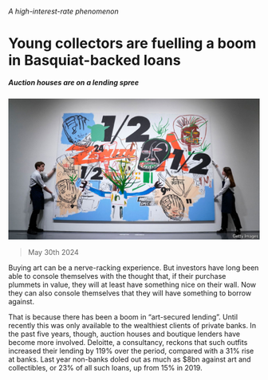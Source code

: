 ###### A high-interest-rate phenomenon

# Young collectors are fuelling a boom in Basquiat-backed loans 

##### Auction houses are on a lending spree 

![image](images/20240601_FNP501.jpg) 

> May 30th 2024 

Buying art can be a nerve-racking experience. But investors have long been able to console themselves with the thought that, if their purchase plummets in value, they will at least have something nice on their wall. Now they can also console themselves that they will have something to borrow against. 

That is because there has been a boom in “art-secured lending”. Until recently this was only available to the wealthiest clients of private banks. In the past five years, though, auction houses and boutique lenders have become more involved. Deloitte, a consultancy, reckons that such outfits increased their lending by 119% over the period, compared with a 31% rise at banks. Last year non-banks doled out as much as $8bn against art and collectibles, or 23% of all such loans, up from 15% in 2019. 


